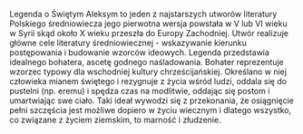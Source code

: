 Legenda o Świętym Aleksym to jeden z najstarszych utworów literatury Polskiego średniowiecza jego pierwotna wersja powstała w V lub VI wieku w Syrii skąd około X wieku przeszła do Europy Zachodniej.
Utwór realizuje główne cele literatury średniowiecznej - wskazywanie kierunku postępowania i budowanie wzorców ideowych.
Legenda przedstawia idealnego bohatera, ascetę godnego naśladowania. Bohater reprezentuje wzorzec typowy dla wschodniej kultury chrześcijańskiej. Określano w niej człowieka mianem świętego i rezygnuje z życia wśród ludzi, oddala się do pustelni (np. eremu) i spędza czas na modlitwie, oddając się postom i umartwiając swe ciało. Taki ideał wywodzi się z przekonania, że osiągnięcie pełni szczęścia jest możliwe dopiero w życiu wiecznym i dlatego wszystko, co związane z życiem ziemskim, to marność i złudzenie.